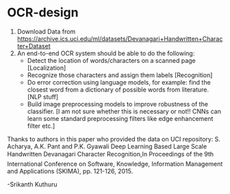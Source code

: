 # OCR-design
1. Download Data from https://archive.ics.uci.edu/ml/datasets/Devanagari+Handwritten+Character+Dataset
2. An end-to-end OCR system should be able to do the following:
	- Detect the location of words/characters on a scanned page [Localization]
	- Recognize those characters and assign them labels [Recognition]
	- Do error correction using language models, for example: find the closest word from a dictionary of possible words from literature. [NLP stuff]
	- Build image preprocessing models to improve robustness of the classifier. [I am not sure whether this is necessary or not!! CNNs can learn some standard preprocessing filters like edge enhancement filter etc.]



Thanks to authors in this paper who provided the data on UCI repository: S. Acharya, A.K. Pant and P.K. Gyawali Deep Learning Based Large Scale Handwritten Devanagari Character Recognition,In Proceedings of the 9th International Conference on Software, Knowledge, Information Management and Applications (SKIMA), pp. 121-126, 2015.

-Srikanth Kuthuru